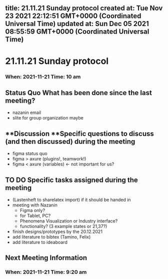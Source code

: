 
title: 21.11.21 Sunday protocol
created at: Tue Nov 23 2021 22:12:51 GMT+0000 (Coordinated Universal Time)
updated at: Sun Dec 05 2021 08:55:59 GMT+0000 (Coordinated Universal Time)
---

# 21.11.21 Sunday protocol

### When: 2021-11-21 Time: 10 am

## Status Quo What has been done since the last meeting?

-   nazanin email
-   slite for group organization maybe

## **Discussion **Specific questions to discuss (and then discussed) during the meeting

-   figma status quo
-   figma > axure (plugins!, teamwork!)
-   figma &lt; axure (variables) &lt;- not important for us?

## TO DO Specific tasks assigned during the meeting

-   (Lastenheft to sharelatex import) if it should be handed in
-   meeting with Nazanin
    -   Figma only?
    -   for Tablet, PC?
    -   Phenomena Visualization or Industry interface?
    -   functionality? (3 example states or 21,37?)
-   finish designs/prototypes by the 20.12.2021
-   add literature to bibtex (Tamino, Felix)
-   add literature to ideaboard

## Next Meeting Information

### When: 2021-11-21 Time: 9:20 am

          